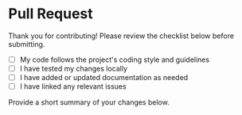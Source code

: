# Pull Request

Thank you for contributing! Please review the checklist below before submitting.

- [ ] My code follows the project's coding style and guidelines
- [ ] I have tested my changes locally
- [ ] I have added or updated documentation as needed
- [ ] I have linked any relevant issues

Provide a short summary of your changes below.
